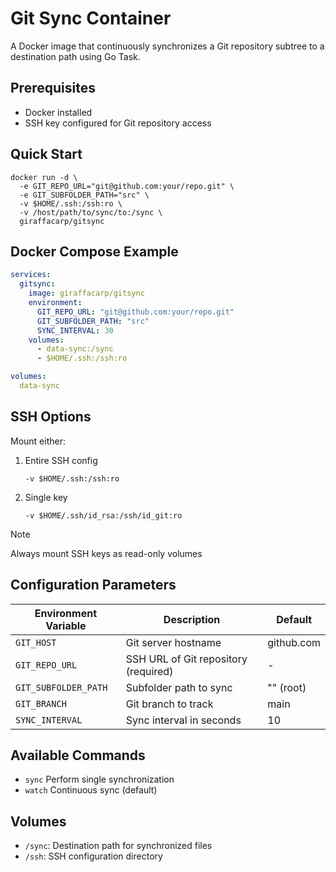 # Git Sync Container

A Docker image that continuously synchronizes a Git repository subtree to a destination path using Go Task.

## Prerequisites
- Docker installed
- SSH key configured for Git repository access

## Quick Start
```shell
docker run -d \
  -e GIT_REPO_URL="git@github.com:your/repo.git" \
  -e GIT_SUBFOLDER_PATH="src" \
  -v $HOME/.ssh:/ssh:ro \
  -v /host/path/to/sync/to:/sync \
  giraffacarp/gitsync
```

## Docker Compose Example
```yaml
services:
  gitsync:
    image: giraffacarp/gitsync
    environment:
      GIT_REPO_URL: "git@github.com:your/repo.git"
      GIT_SUBFOLDER_PATH: "src"
      SYNC_INTERVAL: 30
    volumes:
      - data-sync:/sync
      - $HOME/.ssh:/ssh:ro

volumes:
  data-sync
```

## SSH Options
Mount either:
1. Entire SSH config
   ```shell
   -v $HOME/.ssh:/ssh:ro
   ```
1. Single key
   ```shell
   -v $HOME/.ssh/id_rsa:/ssh/id_git:ro
   ```
> [!NOTE]  
> Always mount SSH keys as read-only volumes

## Configuration Parameters
| Environment Variable   | Description                          | Default     |
|------------------------|--------------------------------------|-------------|
| `GIT_HOST`             | Git server hostname                  | github.com  |
| `GIT_REPO_URL`         | SSH URL of Git repository (required) | -           |
| `GIT_SUBFOLDER_PATH`   | Subfolder path to sync               | "" (root)   |
| `GIT_BRANCH`           | Git branch to track                  | main        |
| `SYNC_INTERVAL`        | Sync interval in seconds             | 10          |

## Available Commands
- `sync` Perform single synchronization
- `watch` Continuous sync (default)

## Volumes
- `/sync`: Destination path for synchronized files
- `/ssh`: SSH configuration directory
